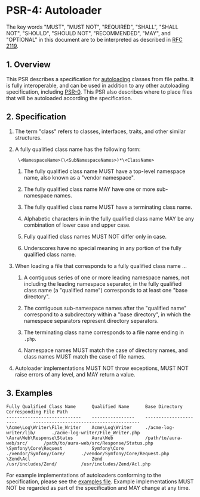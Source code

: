 # PSR-4: Autoloader

The key words "MUST", "MUST NOT", "REQUIRED", "SHALL", "SHALL NOT", "SHOULD",
"SHOULD NOT", "RECOMMENDED", "MAY", and "OPTIONAL" in this document are to be
interpreted as described in [RFC 2119](http://tools.ietf.org/html/rfc2119).


## 1. Overview

This PSR describes a specification for [autoloading][] classes from file
paths. It is fully interoperable, and can be used in addition to any other
autoloading specification, including [PSR-0][]. This PSR also describes where
to place files that will be autoloaded according the specification.


## 2. Specification

1. The term "class" refers to classes, interfaces, traits, and other similar
   structures.

2. A fully qualified class name has the following form:

        \<NamespaceName>(\<SubNamespaceNames>)*\<ClassName>

    1. The fully qualified class name MUST have a top-level namespace name,
       also known as a "vendor namespace".

    2. The fully qualified class name MAY have one or more sub-namespace
       names.
    
    3. The fully qualified class name MUST have a terminating class name.

    4. Alphabetic characters in in the fully qualified class name MAY be any
       combination of lower case and upper case.

    5. Fully qualified class names MUST NOT differ only in case.

    6. Underscores have no special meaning in any portion of the fully
       qualified class name.

3. When loading a file that corresponds to a fully qualified class name ...

    1. A contiguous series of one or more leading namespace names, not
       including the leading namespace separator, in the fully qualified class
       name (a "qualified name") corresponds to at least one "base directory".
      
    2. The contiguous sub-namespace names after the "qualified name"
       correspond to a subdirectory within a "base directory", in which the
       namespace separators represent directory separators.

    3. The terminating class name corresponds to a file name ending in `.php`.
    
    4. Namespace names MUST match the case of directory names, and class names
       MUST match the case of file names.

4. Autoloader implementations MUST NOT throw exceptions, MUST NOT raise errors
   of any level, and MAY return a value.


## 3. Examples

```
Fully Qualified Class Name      Qualified Name      Base Directory              Corresponding File Path
----------------------------    ----------------    ----------------------      ----------------------------------------
\Acme\Log\Writer\File_Writer    Acme\Log\Writer     ./acme-log-writer/lib/      ./acme-log-writer/File_Writer.php
\Aura\Web\Response\Status       Aura\Web            /path/to/aura-web/src/      /path/to/aura-web/src/Response/Status.php
\Symfony\Core\Request           Symfony\Core        ./vendor/Symfony/Core/      ./vendor/Symfony/Core/Request.php
\Zend\Acl                       Zend                /usr/includes/Zend/         /usr/includes/Zend/Acl.php
```

For example implementations of autoloaders conforming to the specification,
please see the [examples file][]. Example implementations MUST NOT be regarded
as part of the specification and MAY change at any time.

[autoloading]: http://php.net/autoload
[PSR-0]: https://github.com/php-fig/fig-standards/blob/master/accepted/PSR-0.md
[examples file]: psr-4-autoloader-examples.php
